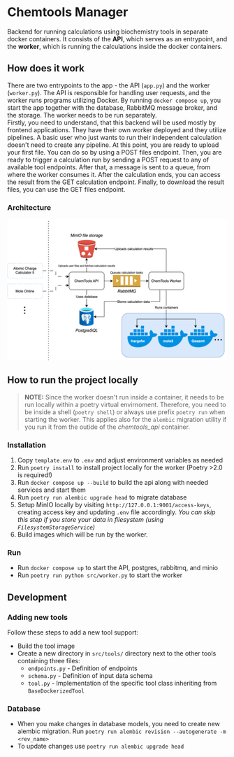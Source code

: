 # Chemtools Manager

Backend for running calculations using biochemistry tools in separate docker containers.
It consists of the **API**, which serves as an entrypoint, and the **worker**,
which is running the calculations inside the docker containers.

## How does it work

There are two entrypoints to the app - the API (`app.py`) and the worker (`worker.py`). The API is responsible for handling user requests, and the worker runs programs utilizing Docker. By running `docker compose up`, you start the app together with the database, RabbitMQ message broker, and the storage. The worker needs to be run separately.  
Firstly, you need to understand, that this backend will be used mostly by frontend applications. They have their own worker deployed and they utilize pipelines. A basic user who just wants to run their independent calculation doesn't need to create any pipeline. At this point, you are ready to upload your first file. You can do so by using a POST files endpoint. Then, you are ready to trigger a calculation run by sending a POST request to any of available tool endpoints. After that, a message is sent to a queue, from where the worker consumes it. After the calculation ends, you can access the result from the GET calculation endpoint. Finally, to download the result files, you can use the GET files endpoint.

### Architecture

![Archtecture](docs/architecture.svg)

## How to run the project locally
> **NOTE:**  Since the worker doesn't run inside a container, it needs to be run locally within a poetry virtual envirnoment. Therefore, you need to be inside a shell (`poetry shell`) or always use prefix `poetry run` when starting the worker. This applies also for the `alembic` migration utility if you run it from the outide of the *chemtools_api* container.

### Installation

1. Copy `template.env` to `.env` and adjust environment variables as needed
2. Run `poetry install` to install project locally for the worker (Poetry >2.0 is required!)
3. Run `docker compose up --build` to build the api along with needed services and start them
4. Run `poetry run alembic upgrade head` to migrate database
5. Setup MinIO locally by visiting `http://127.0.0.1:9001/access-keys`, creating access key and updating `.env` file accordingly. *You can skip this step if you store your data in filesystem (using `FilesystemStorageService`)*
6. Build images which will be run by the worker.

### Run

- Run `docker compose up` to start the API, postgres, rabbitmq, and minio
- Run `poetry run python src/worker.py` to start the worker

## Development

### Adding new tools
Follow these steps to add a new tool support:
- Build the tool image
- Create a new directory in `src/tools/` directory next to the other tools containing three files:
    - `endpoints.py` - Definition of endpoints
    - `schema.py` - Definition of input data schema
    - `tool.py` - Implementation of the specific tool class inheriting from `BaseDockerizedTool`

### Database

- When you make changes in database models, you need to create new alembic migration. Run `poetry run alembic revision --autogenerate -m <rev_name>`
- To update changes use `poetry run alembic upgrade head`
